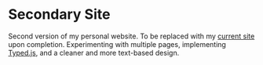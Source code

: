 # Secondary Site
Second version of my personal website. To be replaced with my [current site](http://sohanchoudhury.com) upon completion. Experimenting with multiple pages, implementing [Typed.js](https://github.com/mattboldt/typed.js/), and a cleaner and more text-based design.
